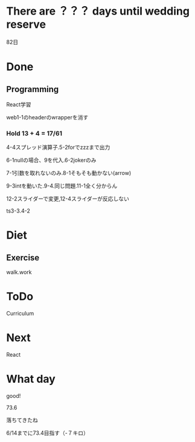 # There are ？？？ days until wedding reserve

82日

# Done

## Programming

React学習

web1-1のheaderのwrapperを消す

### Hold 13 + 4 = 17/61

4-4スプレッド演算子.5-2forでzzzまで出力

6-1nullの場合、9を代入.6-2jokerのみ

7-1引数を取れないのみ.8-1そもそも動かない(arrow)

9-3intを動いた.9-4.同じ問題.11-1全く分からん

12-2スライダーで変更,12-4スライダーが反応しない

ts3-3.4-2

# Diet

## Exercise 

walk.work

# ToDo

Curriculum

# Next

React

# What day

good!

73.6

落ちてきたね

6/14までに73.4目指す（-７キロ）
